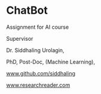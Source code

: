 # ChatBot
Assignment for AI course

Supervisor

Dr. Siddhaling Urolagin,

PhD, Post-Doc, (Machine Learning),

www.github.com/siddhaling

www.researchreader.com
